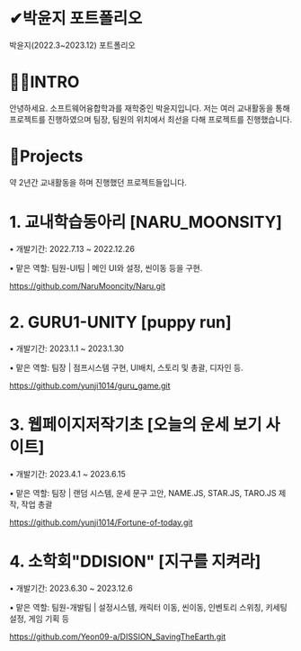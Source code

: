 # ✔박윤지 포트폴리오
박윤지(2022.3~2023.12) 포트폴리오

# 🙋‍♀️INTRO
안녕하세요. 소프트웨어융합학과를 재학중인 박윤지입니다.
저는 여러 교내활동을 통해 프로젝트를 진행하였으며
팀장, 팀원의 위치에서 최선을 다해 프로젝트를 진행했습니다. 

# 📝Projects

약 2년간 교내활동을 하며 진행했던 프로젝트들입니다.

# 1. 교내학습동아리 [NARU_MOONSITY]

• 개발기간: 2022.7.13 ~ 2022.12.26

• 맡은 역할: 팀원-UI팀 | 메인 UI와 설정, 씬이동 등을 구현.

https://github.com/NaruMooncity/Naru.git

# 2. GURU1-UNITY [puppy run]

• 개발기간: 2023.1.1 ~ 2023.1.30

• 맡은 역할: 팀장 | 점프시스템 구현, UI배치, 스토리 및 총괄, 디자인 등.

https://github.com/yunji1014/guru_game.git

# 3. 웹페이지저작기초 [오늘의 운세 보기 사이트]

• 개발기간: 2023.4.1 ~ 2023.6.15

• 맡은 역할: 팀장 | 랜덤 시스템, 운세 문구 고안, NAME.JS, STAR.JS, TARO.JS 제작, 작업 총괄

https://github.com/yunji1014/Fortune-of-today.git

# 4. 소학회"DDISION" [지구를 지켜라]

• 개발기간: 2023.6.30 ~ 2023.12.6

• 맡은 역할: 팀원-개발팀 | 설정시스템, 캐릭터 이동, 씬이동, 인벤토리 스위칭, 키세팅 설정, 게임 기획 등

https://github.com/Yeon09-a/DISSION_SavingTheEarth.git

